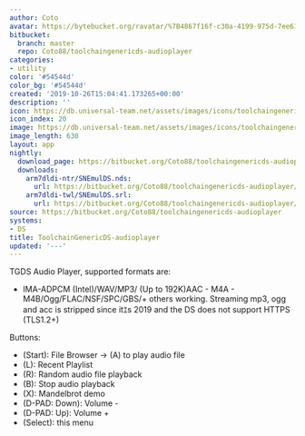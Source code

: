 ```yaml
---
author: Coto
avatar: https://bytebucket.org/ravatar/%7B4867f16f-c30a-4199-975d-7ee612e62658%7D?ts=default
bitbucket:
  branch: master
  repo: Coto88/toolchaingenericds-audioplayer
categories:
- utility
color: '#54544d'
color_bg: '#54544d'
created: '2019-10-26T15:04:41.173265+00:00'
description: ''
icon: https://db.universal-team.net/assets/images/icons/toolchaingenericds-audioplayer.png
icon_index: 20
image: https://db.universal-team.net/assets/images/icons/toolchaingenericds-audioplayer.png
image_length: 630
layout: app
nightly:
  download_page: https://bitbucket.org/Coto88/toolchaingenericds-audioplayer/src/master/release
  downloads:
    arm7dldi-ntr/SNEmulDS.nds:
      url: https://bitbucket.org/Coto88/toolchaingenericds-audioplayer/raw/master/release/arm7dldi-ntr/ToolchainGenericDS-audioplayer.nds
    arm7dldi-twl/SNEmulDS.srl:
      url: https://bitbucket.org/Coto88/toolchaingenericds-audioplayer/raw/master/release/arm7dldi-twl/ToolchainGenericDS-audioplayer.srl
source: https://bitbucket.org/Coto88/toolchaingenericds-audioplayer
systems:
- DS
title: ToolchainGenericDS-audioplayer
updated: '---'
---
```

TGDS Audio Player, supported formats are:
- IMA-ADPCM (Intel)/WAV/MP3/ (Up to 192K)AAC - M4A - M4B/Ogg/FLAC/NSF/SPC/GBS/+ others working.  Streaming mp3, ogg and acc is stripped since itｴs 2019 and the DS does not support HTTPS (TLS1.2+)

Buttons:
- (Start): File Browser -> (A) to play audio file
- (L): Recent Playlist
- (R): Random audio file playback
- (B): Stop audio playback
- (X): Mandelbrot demo
- (D-PAD: Down): Volume -
- (D-PAD: Up): Volume +
- (Select): this menu